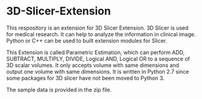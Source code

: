 # 3D-Slicer-Extension

This respository is an extension for 3D Slicer Extension. 3D Slicer is used for medical research. It can help to analyze the information in clinical image. Python or C++ can be used to built extension modules for Slicer.

This Extension is called Parametric Estimation, which can perform ADD, SUBTRACT, MULTIPLY, DIVIDE, Logical AND, Logical OR to a sequence of 3D scalar volumes. It only accepts volume with same dimensions and output one volume with same dimensions. It is written in Python 2.7 since some packages for 3D slicer have not been moved to Python 3.

The sample data is provided in the zip file. 
